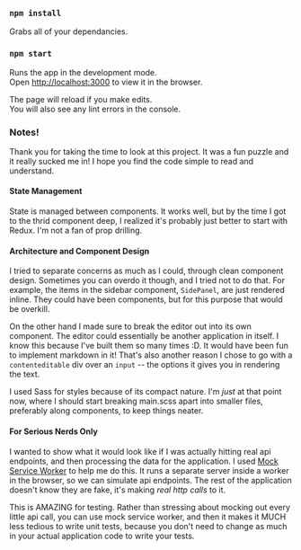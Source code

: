 ### `npm install`

Grabs all of your dependancies.

### `npm start`

Runs the app in the development mode.\
Open [http://localhost:3000](http://localhost:3000) to view it in the browser.

The page will reload if you make edits.\
You will also see any lint errors in the console.

### Notes!

Thank you for taking the time to look at this project. It was a fun puzzle and it really sucked me in! I hope you find the code simple to read and understand.

#### State Management 

State is managed between components. It works well, but by the time I got to the thrid component deep, I realized it's probably just better to start with Redux. I'm not a fan of prop drilling.

#### Architecture and Component Design

I tried to separate concerns as much as I could, through clean component design. Sometimes you can overdo it though, and I tried not to do that. For example, the items in the sidebar component, `SidePanel`, are just rendered inline. They could have been components, but for this purpose that would be overkill.

On the other hand I made sure to break the editor out into its own component. The editor could essentially be another application in itself. I know this because I've built them so many times :D. It would have been fun to implement markdown in it! That's also another reason I chose to go with a `contenteditable` div over an `input` -- the options it gives you in rendering the text.

I used Sass for styles because of its compact nature. I'm _just_ at that point now, where I should start breaking main.scss apart into smaller files, preferably along components, to keep things neater.

#### For Serious Nerds Only

I wanted to show what it would look like if I was actually hitting real api endpoints, and then processing the data for the application. I used [Mock Service Worker](https://mswjs.io/) to help me do this. It runs a separate server inside a worker in the browser, so we can simulate api endpoints. The rest of the application doesn't know they are fake, it's making _real http calls_ to it.

This is AMAZING for testing. Rather than stressing about mocking out every little api call, you can use mock service worker, and then it makes it MUCH less tedious to write unit tests, because you don't need to change as much in your actual application code to write your tests.
